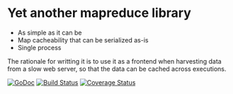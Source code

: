 Yet another mapreduce library
=============================

  - As simple as it can be
  - Map cacheability that can be serialized as-is
  - Single process

The rationale for writting it is to use it as a frontend when harvesting data
from a slow web server, so that the data can be cached across executions.

[![GoDoc](https://godoc.org/github.com/maruel/mapreduce?status.svg)](https://godoc.org/github.com/maruel/mapreduce)
[![Build Status](https://travis-ci.org/maruel/mapreduce.svg?branch=master)](https://travis-ci.org/maruel/mapreduce)
[![Coverage Status](https://img.shields.io/coveralls/maruel/mapreduce.svg)](https://coveralls.io/r/maruel/mapreduce?branch=master)
